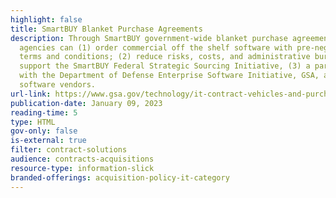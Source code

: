 ```yaml
---
highlight: false
title: SmartBUY Blanket Purchase Agreements
description: Through SmartBUY government-wide blanket purchase agreements,
  agencies can (1) order commercial off the shelf software with pre-negotiated
  terms and conditions; (2) reduce risks, costs, and administrative burden.
  support the SmartBUY Federal Strategic Sourcing Initiative, (3) a partnership
  with the Department of Defense Enterprise Software Initiative, GSA, and
  software vendors.
url-link: https://www.gsa.gov/technology/it-contract-vehicles-and-purchasing-programs/multiple-award-schedule-it/smartbuy-bpa
publication-date: January 09, 2023
reading-time: 5
type: HTML
gov-only: false
is-external: true
filter: contract-solutions
audience: contracts-acquisitions
resource-type: information-slick
branded-offerings: acquisition-policy-it-category
---
```

